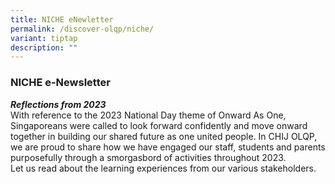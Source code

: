 ```yaml
---
title: NICHE eNewletter
permalink: /discover-olqp/niche/
variant: tiptap
description: ""
---
```

<h3>NICHE e-Newsletter</h3>
<p></p>
<p><strong><em>Reflections from 2023</em></strong> 
<br>With reference to the 2023 National Day theme of Onward As One, Singaporeans
were called to look forward confidently and move onward together in building
our shared future as one united people. In CHIJ OLQP,
<br>we are proud to share how we have engaged our staff, students and parents
purposefully through a smorgasbord of activities throughout 2023.
<br>Let us read about the learning experiences from our various stakeholders.
<br>
</p>
<p></p>
